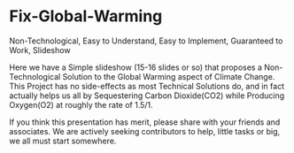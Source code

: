 # Fix-Global-Warming
Non-Technological, Easy to Understand, Easy to Implement, Guaranteed to Work, Slideshow

Here we have a Simple slideshow (15-16 slides or so) that proposes a Non-Technological Solution
to the Global Warming aspect of Climate Change. This Project has no side-effects
as most Technical Solutions do, and in fact actually helps us all by
Sequestering Carbon Dioxide(CO2) while Producing Oxygen(O2) at roughly the rate of 1.5/1.  

If you think this presentation has merit, please share with your friends and associates.
We are actively seeking contributors to help, little tasks or big, we all must start somewhere.


